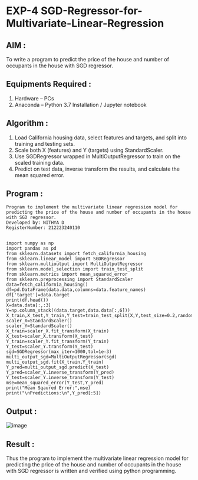 # EXP-4 SGD-Regressor-for-Multivariate-Linear-Regression

## AIM :
To write a program to predict the price of the house and number of occupants in the house with SGD regressor.

## Equipments Required :
1. Hardware – PCs
2. Anaconda – Python 3.7 Installation / Jupyter notebook

## Algorithm :
1. Load California housing data, select features and targets, and split into training and testing sets.
2. Scale both X (features) and Y (targets) using StandardScaler.
3. Use SGDRegressor wrapped in MultiOutputRegressor to train on the scaled training data.
4. Predict on test data, inverse transform the results, and calculate the mean squared error.

## Program :
```
Program to implement the multivariate linear regression model for predicting the price of the house and number of occupants in the house with SGD regressor.
Developed by: NITHYA D
RegisterNumber: 212223240110


import numpy as np
import pandas as pd
from sklearn.datasets import fetch_california_housing
from sklearn.linear_model import SGDRegressor
from sklearn.multioutput import MultiOutputRegressor
from sklearn.model_selection import train_test_split
from sklearn.metrics import mean_squared_error
from sklearn.preprocessing import StandardScaler
data=fetch_california_housing()
df=pd.DataFrame(data.data,columns=data.feature_names)
df['target']=data.target
print(df.head())
X=data.data[:,:3]
Y=np.column_stack((data.target,data.data[:,6]))
X_train,X_test,Y_train,Y_test=train_test_split(X,Y,test_size=0.2,random_state=42)
scaler_X=StandardScaler()
scaler_Y=StandardScaler()
X_train=scaler_X.fit_transform(X_train)
X_test=scaler_X.transform(X_test)
Y_train=scaler_Y.fit_transform(Y_train)
Y_test=scaler_Y.transform(Y_test)
sgd=SGDRegressor(max_iter=1000,tol=1e-3)
multi_output_sgd=MultiOutputRegressor(sgd)
multi_output_sgd.fit(X_train,Y_train)
Y_pred=multi_output_sgd.predict(X_test)
Y_pred=scaler_Y.inverse_transform(Y_pred)
Y_test=scaler_Y.inverse_transform(Y_test)
mse=mean_squared_error(Y_test,Y_pred)
print("Mean Sqaured Error:",mse)
print("\nPredictions:\n",Y_pred[:5])
```
## Output :
![image](https://github.com/user-attachments/assets/e7d33ed7-36e2-43a3-8d48-00003366d04f)

## Result :
Thus the program to implement the multivariate linear regression model for predicting the price of the house and number of occupants in the house with SGD regressor is written and verified using python programming.
